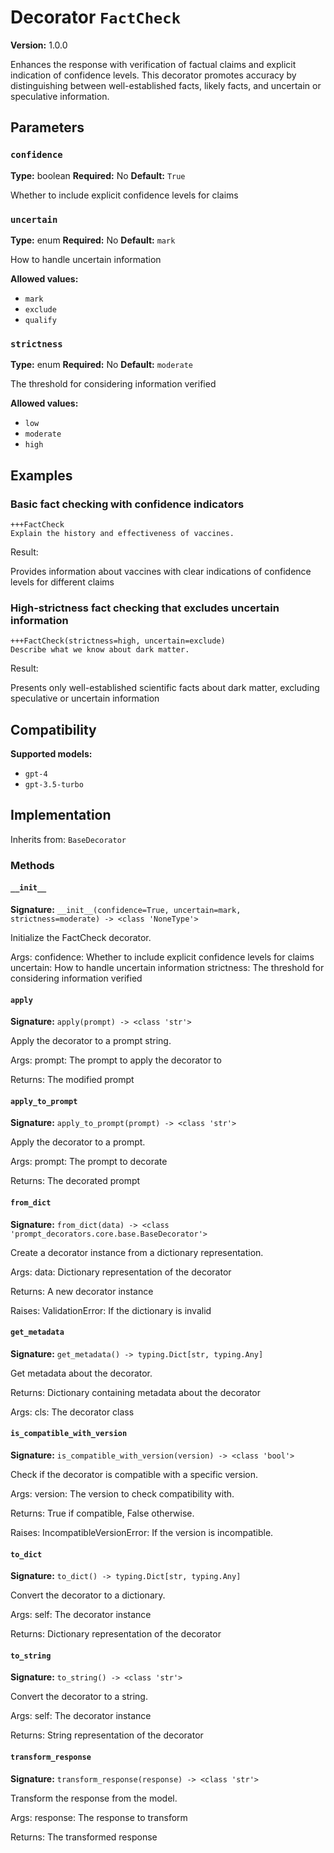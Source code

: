 # Decorator `FactCheck`

**Version:** 1.0.0

Enhances the response with verification of factual claims and explicit indication of confidence levels. This decorator promotes accuracy by distinguishing between well-established facts, likely facts, and uncertain or speculative information.

## Parameters

### `confidence`

**Type:** boolean
**Required:** No
**Default:** `True`

Whether to include explicit confidence levels for claims

### `uncertain`

**Type:** enum
**Required:** No
**Default:** `mark`

How to handle uncertain information

**Allowed values:**

- `mark`
- `exclude`
- `qualify`

### `strictness`

**Type:** enum
**Required:** No
**Default:** `moderate`

The threshold for considering information verified

**Allowed values:**

- `low`
- `moderate`
- `high`

## Examples

### Basic fact checking with confidence indicators

```
+++FactCheck
Explain the history and effectiveness of vaccines.
```

Result:

Provides information about vaccines with clear indications of confidence levels for different claims

### High-strictness fact checking that excludes uncertain information

```
+++FactCheck(strictness=high, uncertain=exclude)
Describe what we know about dark matter.
```

Result:

Presents only well-established scientific facts about dark matter, excluding speculative or uncertain information

## Compatibility

**Supported models:**

- `gpt-4`
- `gpt-3.5-turbo`

## Implementation

Inherits from: `BaseDecorator`

### Methods

#### `__init__`

**Signature:** `__init__(confidence=True, uncertain=mark, strictness=moderate) -> <class 'NoneType'>`

Initialize the FactCheck decorator.

Args:
    confidence: Whether to include explicit confidence levels for claims
    uncertain: How to handle uncertain information
    strictness: The threshold for considering information verified

#### `apply`

**Signature:** `apply(prompt) -> <class 'str'>`

Apply the decorator to a prompt string.

Args:
    prompt: The prompt to apply the decorator to


Returns:
    The modified prompt

#### `apply_to_prompt`

**Signature:** `apply_to_prompt(prompt) -> <class 'str'>`

Apply the decorator to a prompt.

Args:
    prompt: The prompt to decorate

Returns:
    The decorated prompt

#### `from_dict`

**Signature:** `from_dict(data) -> <class 'prompt_decorators.core.base.BaseDecorator'>`

Create a decorator instance from a dictionary representation.

Args:
    data: Dictionary representation of the decorator

Returns:
    A new decorator instance

Raises:
    ValidationError: If the dictionary is invalid

#### `get_metadata`

**Signature:** `get_metadata() -> typing.Dict[str, typing.Any]`

Get metadata about the decorator.

Returns:
    Dictionary containing metadata about the decorator


Args:
    cls: The decorator class

#### `is_compatible_with_version`

**Signature:** `is_compatible_with_version(version) -> <class 'bool'>`

Check if the decorator is compatible with a specific version.

Args:
    version: The version to check compatibility with.


Returns:
    True if compatible, False otherwise.


Raises:
    IncompatibleVersionError: If the version is incompatible.

#### `to_dict`

**Signature:** `to_dict() -> typing.Dict[str, typing.Any]`

Convert the decorator to a dictionary.

Args:
    self: The decorator instance

Returns:
    Dictionary representation of the decorator

#### `to_string`

**Signature:** `to_string() -> <class 'str'>`

Convert the decorator to a string.

Args:
    self: The decorator instance

Returns:
    String representation of the decorator

#### `transform_response`

**Signature:** `transform_response(response) -> <class 'str'>`

Transform the response from the model.

Args:
    response: The response to transform

Returns:
    The transformed response
